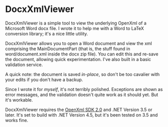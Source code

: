 ﻿# DocxXmlViewer

DocxXmlViewer is a simple tool to view the underlying OpenXml of a
Microsoft Word docx file. I wrote it to help me with a Word to LaTeX
conversion library; it's a nice little utility.

DocxXmlViewer allows you to open a Word document and view the xml
comprising the MainDocumentPart (that is, the stuff found in
word/document.xml inside the docx zip file). You can edit this and
re-save the document, allowing quick experimentation. I've also
built in a basic validation service.

A quick note:  the document is saved *in-place*, so don't be too
cavalier with your edits if you don't have a backup.

Since I wrote it for *myself*, it's not terribly polished. Exceptions
are shown as error messages, and the validation doesn't quite work as
it should yet. But it's workable.

DocxXmlViewer requires the [OpenXml SDK 2.0][OpenXml] and .NET Version 3.5
or later. It's set to build with .NET Version 4.5, but it's been tested on
3.5 and works fine.

[OpenXml]: http://www.microsoft.com/en-us/download/details.aspx?id=5124 "OpenXml SDK 2.0"

